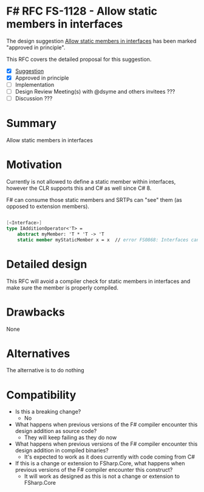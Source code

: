 # F# RFC FS-1128 - Allow static members in interfaces

The design suggestion [Allow static members in interfaces](https://github.com/fsharp/fslang-suggestions/issues/1191) has been marked "approved in principle".

This RFC covers the detailed proposal for this suggestion.

- [x] [Suggestion](https://github.com/fsharp/fslang-suggestions/issues/1191)
- [x] Approved in principle
- [ ] Implementation
- [ ] Design Review Meeting(s) with @dsyme and others invitees ???
- [ ] Discussion ???

# Summary
Allow static members in interfaces

# Motivation
Currently is not allowed to define a static member within interfaces, however the CLR supports this and C# as well since C# 8.

F# can consume those static members and SRTPs can "see" them (as opposed to extension members).

```fs

[<Interface>]
type IAdditionOperator<'T> =
    abstract myMember: 'T * 'T -> 'T
    static member myStaticMember x = x  // error FS0868: Interfaces cannot contain definitions of concrete members. You may need to define a constructor on your type to indicate that the type is a class.

```

# Detailed design
This RFC will avoid a compiler check for static members in interfaces and make sure the member is properly compiled.


# Drawbacks
None

# Alternatives
The alternative is to do nothing

# Compatibility

* Is this a breaking change?
  * No
* What happens when previous versions of the F# compiler encounter this design addition as source code? 
  * They will keep failing as they do now
* What happens when previous versions of the F# compiler encounter this design addition in compiled binaries?
  * It's expected to work as it does currently with code coming from C#
* If this is a change or extension to FSharp.Core, what happens when previous versions of the F# compiler encounter this construct?
  * It will work as designed as this is not a change or extension to FSharp.Core
